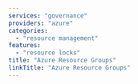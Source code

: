 ```yaml
---
services: "governance"
providers: "azure"
categories:
  - "resource management"
features:
  - "resource locks"
title: "Azure Resource Groups"
linkTitle: "Azure Resource Groups"
---
```

